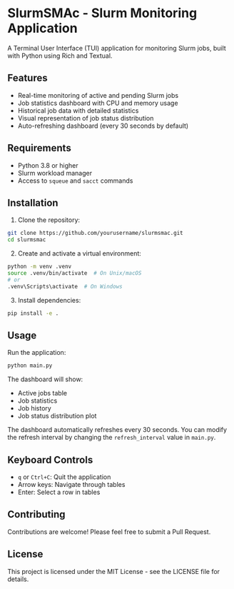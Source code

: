 # SlurmSMAc - Slurm Monitoring Application

A Terminal User Interface (TUI) application for monitoring Slurm jobs, built with Python using Rich and Textual.

## Features

- Real-time monitoring of active and pending Slurm jobs
- Job statistics dashboard with CPU and memory usage
- Historical job data with detailed statistics
- Visual representation of job status distribution
- Auto-refreshing dashboard (every 30 seconds by default)

## Requirements

- Python 3.8 or higher
- Slurm workload manager
- Access to `squeue` and `sacct` commands

## Installation

1. Clone the repository:
```bash
git clone https://github.com/yourusername/slurmsmac.git
cd slurmsmac
```

2. Create and activate a virtual environment:
```bash
python -m venv .venv
source .venv/bin/activate  # On Unix/macOS
# or
.venv\Scripts\activate  # On Windows
```

3. Install dependencies:
```bash
pip install -e .
```

## Usage

Run the application:
```bash
python main.py
```

The dashboard will show:
- Active jobs table
- Job statistics
- Job history
- Job status distribution plot

The dashboard automatically refreshes every 30 seconds. You can modify the refresh interval by changing the `refresh_interval` value in `main.py`.

## Keyboard Controls

- `q` or `Ctrl+C`: Quit the application
- Arrow keys: Navigate through tables
- Enter: Select a row in tables

## Contributing

Contributions are welcome! Please feel free to submit a Pull Request.

## License

This project is licensed under the MIT License - see the LICENSE file for details.
